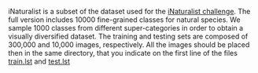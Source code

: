 iNaturalist is a subset of the dataset used for the [iNaturalist challenge](https://www.kaggle.com/c/inaturalist-2018). The full version includes 10000 fine-grained classes for natural species. We sample 1000 classes from different super-categories in order to obtain a visually diversified dataset. The training and testing sets are composed of 300,000 and 10,000 images, respectively. All the images should be placed then in the same directory, that you indicate on the first line of the files [train.lst](https://github.com/GregoirePetit/imagelistsCIL/blob/main/inat/train.lst#L1) and [test.lst](https://github.com/GregoirePetit/imagelistsCIL/blob/main/inat/test.lst)